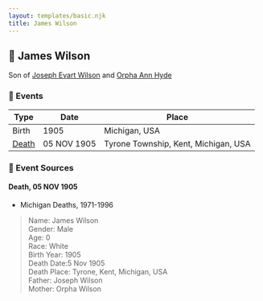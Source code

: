 ```yaml
---
layout: templates/basic.njk
title: James Wilson
---
```

## 🔵 James Wilson

Son of [Joseph Evart Wilson](/people/5/57306025) and [Orpha Ann Hyde](/people/6/63932813)

### 📆 Events

Type | Date | Place
------ | ------ | ------
Birth | 1905 | Michigan, USA
[Death](#event-6129852f-a910-4720-85bd-4571097b48b5) | 05 NOV 1905 | Tyrone Township, Kent, Michigan, USA

### 📰 Event Sources

#### <a id="event-6129852f-a910-4720-85bd-4571097b48b5"></a> Death, 05 NOV 1905
* Michigan Deaths, 1971-1996
>   
  > Name: James Wilson  
  > Gender: Male  
  > Age: 0  
  > Race: White  
  > Birth Year: 1905  
  > Death Date:5 Nov 1905  
  > Death Place: Tyrone, Kent, Michigan, USA  
  > Father: Joseph Wilson  
  > Mother: Orpha Wilson
